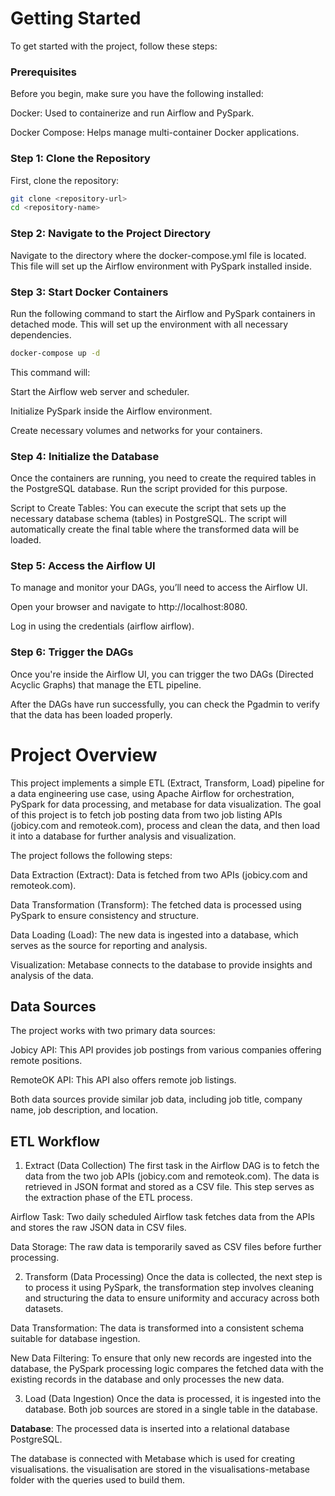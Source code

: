 # Getting Started

To get started with the project, follow these steps:

### Prerequisites
Before you begin, make sure you have the following installed:

Docker: Used to containerize and run Airflow and PySpark.

Docker Compose: Helps manage multi-container Docker applications.

### Step 1: Clone the Repository
First, clone the repository:

```bash
git clone <repository-url>
cd <repository-name>
```


### Step 2: Navigate to the Project Directory
Navigate to the directory where the docker-compose.yml file is located. This file will set up the Airflow environment with PySpark installed inside.

### Step 3: Start Docker Containers
Run the following command to start the Airflow and PySpark containers in detached mode. This will set up the environment with all necessary dependencies.

```bash
docker-compose up -d
```

This command will:

Start the Airflow web server and scheduler.

Initialize PySpark inside the Airflow environment.

Create necessary volumes and networks for your containers.

### Step 4: Initialize the Database
Once the containers are running, you need to create the required tables in the PostgreSQL database. Run the script provided for this purpose.

Script to Create Tables: You can execute the script that sets up the necessary database schema (tables) in PostgreSQL. The script will automatically create the final table where the transformed data will be loaded.


### Step 5: Access the Airflow UI
To manage and monitor your DAGs, you’ll need to access the Airflow UI.

Open your browser and navigate to http://localhost:8080.

Log in using the credentials  (airflow airflow).

### Step 6: Trigger the DAGs
Once you're inside the Airflow UI, you can trigger the two DAGs (Directed Acyclic Graphs) that manage the ETL pipeline.

After the DAGs have run successfully, you can check the Pgadmin to verify that the data has been loaded properly.


# Project Overview

This project implements a simple ETL (Extract, Transform, Load) pipeline for a data engineering use case, using Apache Airflow for orchestration, PySpark for data processing, and metabase for data visualization. The goal of this project is to fetch job posting data from two job listing APIs (jobicy.com and remoteok.com), process and clean the data, and then load it into a database for further analysis and visualization.

The project follows the following steps:

Data Extraction (Extract): Data is fetched from two APIs (jobicy.com and remoteok.com).

Data Transformation (Transform): The fetched data is processed using PySpark to ensure consistency and structure.

Data Loading (Load): The new data is ingested into a database, which serves as the source for reporting and analysis.

Visualization: Metabase connects to the database to provide insights and analysis of the data.



## Data Sources

The project works with two primary data sources:

Jobicy API: This API provides job postings from various companies offering remote positions.

RemoteOK API: This API also offers remote job listings.

Both data sources provide similar job data, including job title, company name, job description, and location.


## ETL Workflow
1. Extract (Data Collection)
The first task in the Airflow DAG is to fetch the data from the two job APIs (jobicy.com and remoteok.com). The data is retrieved in JSON format and stored as a CSV file. This step serves as the extraction phase of the ETL process.

Airflow Task: Two daily scheduled Airflow task fetches data from the APIs and stores the raw JSON data in CSV files.

Data Storage: The raw data is temporarily saved as CSV files before further processing.

2. Transform (Data Processing)
Once the data is collected, the next step is to process it using PySpark, the transformation step involves cleaning and structuring the data to ensure uniformity and accuracy across both datasets.

Data Transformation: The data is transformed into a consistent schema suitable for database ingestion.

New Data Filtering: To ensure that only new records are ingested into the database, the PySpark processing logic compares the fetched data with the existing records in the database and only processes the new data.

3. Load (Data Ingestion)
Once the data is processed, it is ingested into the database. Both job sources are stored in a single table in the database.

**Database**: The processed data is inserted into a relational database PostgreSQL.

The database is connected with Metabase which is used for creating visualisations. the visualisation are stored in the visualisations-metabase folder with the queries used to build them.



